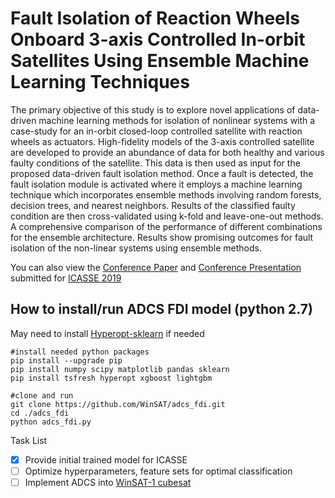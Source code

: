 # Fault Isolation of Reaction Wheels Onboard 3-axis Controlled In-orbit Satellites Using Ensemble Machine Learning Techniques

The primary objective of this study is to explore novel applications of data-driven machine learning methods for isolation of nonlinear systems with a case-study for an in-orbit closed-loop controlled satellite with reaction wheels as actuators. High-fidelity models of the 3-axis controlled satellite are developed to provide an abundance of data for both healthy and various faulty conditions of the satellite. This data is then used as input for the proposed data-driven fault isolation method. Once a fault is detected, the fault isolation module is activated where it employs a machine learning technique which incorporates ensemble methods involving random forests, decision trees, and nearest neighbors. Results of the classified faulty condition are then cross-validated using k-fold and leave-one-out methods. A comprehensive comparison of the performance of different combinations for the ensemble architecture. Results show promising outcomes for fault isolation of the non-linear systems using ensemble methods.

You can also view the [Conference Paper](https://www.researchgate.net/publication/336106740_Fault_isolation_of_reaction_wheels_onboard_3-axis_controlled_in-orbit_satellite_using_ensemble_machine_learning_techniques) and [Conference Presentation](https://www.researchgate.net/publication/336106932_Fault_Isolation_of_Reaction_Wheels_Onboard_3-axis_Controlled_In-orbit_Satellites_Using_Ensemble_Machine_Learning_Techniques) submitted for [ICASSE 2019](http://www.utias.utoronto.ca/icasse/)

## How to install/run ADCS FDI model (python 2.7)
May need to install [Hyperopt-sklearn](https://github.com/hyperopt/hyperopt-sklearn) if needed
```
#install needed python packages
pip install --upgrade pip
pip install numpy scipy matplotlib pandas sklearn
pip install tsfresh hyperopt xgboost lightgbm

#clone and run
git clone https://github.com/WinSAT/adcs_fdi.git
cd ./adcs_fdi
python adcs_fdi.py
```

Task List
- [x] Provide initial trained model for ICASSE
- [ ] Optimize hyperparameters, feature sets for optimal classification
- [ ] Implement ADCS into [WinSAT-1 cubesat](https://winsat.ca)